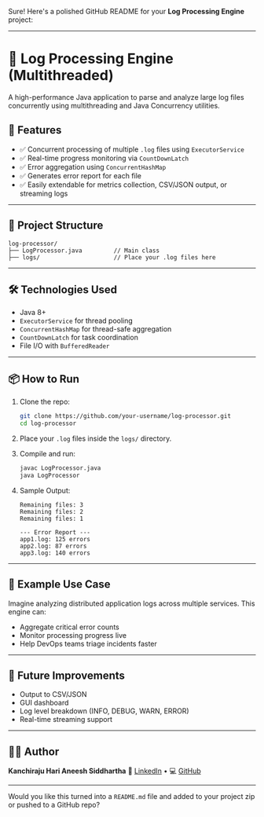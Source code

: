 Sure! Here's a polished GitHub README for your **Log Processing Engine** project:

---

# 🧵 Log Processing Engine (Multithreaded)

A high-performance Java application to parse and analyze large log files concurrently using multithreading and Java Concurrency utilities.

## 🚀 Features

* ✅ Concurrent processing of multiple `.log` files using `ExecutorService`
* ✅ Real-time progress monitoring via `CountDownLatch`
* ✅ Error aggregation using `ConcurrentHashMap`
* ✅ Generates error report for each file
* ✅ Easily extendable for metrics collection, CSV/JSON output, or streaming logs

---

## 📁 Project Structure

```
log-processor/
├── LogProcessor.java         // Main class
├── logs/                     // Place your .log files here
```

---

## 🛠️ Technologies Used

* Java 8+
* `ExecutorService` for thread pooling
* `ConcurrentHashMap` for thread-safe aggregation
* `CountDownLatch` for task coordination
* File I/O with `BufferedReader`

---

## 📦 How to Run

1. Clone the repo:

   ```bash
   git clone https://github.com/your-username/log-processor.git
   cd log-processor
   ```

2. Place your `.log` files inside the `logs/` directory.

3. Compile and run:

   ```bash
   javac LogProcessor.java
   java LogProcessor
   ```

4. Sample Output:

   ```
   Remaining files: 3
   Remaining files: 2
   Remaining files: 1

   --- Error Report ---
   app1.log: 125 errors
   app2.log: 87 errors
   app3.log: 140 errors
   ```

---

## 🧪 Example Use Case

Imagine analyzing distributed application logs across multiple services. This engine can:

* Aggregate critical error counts
* Monitor processing progress live
* Help DevOps teams triage incidents faster

---

## 🧩 Future Improvements

* Output to CSV/JSON
* GUI dashboard
* Log level breakdown (INFO, DEBUG, WARN, ERROR)
* Real-time streaming support

---

## 👨‍💻 Author

**Kanchiraju Hari Aneesh Siddhartha**
🔗 [LinkedIn](https://linkedin.com/in/kanchiraju) • 💻 [GitHub](https://github.com/kanchiraju)

---

Would you like this turned into a `README.md` file and added to your project zip or pushed to a GitHub repo?
